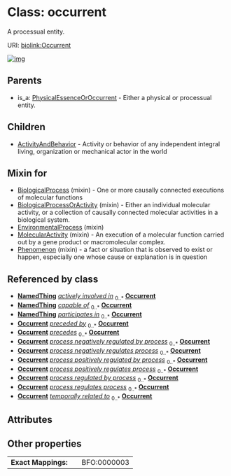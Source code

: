 
# Class: occurrent


A processual entity.

URI: [biolink:Occurrent](https://w3id.org/biolink/vocab/Occurrent)


[![img](https://yuml.me/diagram/nofunky;dir:TB/class/[PhysicalEssenceOrOccurrent],[Phenomenon]uses%20-.->[Occurrent],[MolecularActivity]uses%20-.->[Occurrent],[EnvironmentalProcess]uses%20-.->[Occurrent],[BiologicalProcessOrActivity]uses%20-.->[Occurrent],[BiologicalProcess]uses%20-.->[Occurrent],[Occurrent]^-[ActivityAndBehavior],[PhysicalEssenceOrOccurrent]^-[Occurrent],[Phenomenon],[NamedThing],[MolecularActivity],[EnvironmentalProcess],[BiologicalProcessOrActivity],[BiologicalProcess],[ActivityAndBehavior])](https://yuml.me/diagram/nofunky;dir:TB/class/[PhysicalEssenceOrOccurrent],[Phenomenon]uses%20-.->[Occurrent],[MolecularActivity]uses%20-.->[Occurrent],[EnvironmentalProcess]uses%20-.->[Occurrent],[BiologicalProcessOrActivity]uses%20-.->[Occurrent],[BiologicalProcess]uses%20-.->[Occurrent],[Occurrent]^-[ActivityAndBehavior],[PhysicalEssenceOrOccurrent]^-[Occurrent],[Phenomenon],[NamedThing],[MolecularActivity],[EnvironmentalProcess],[BiologicalProcessOrActivity],[BiologicalProcess],[ActivityAndBehavior])

## Parents

 *  is_a: [PhysicalEssenceOrOccurrent](PhysicalEssenceOrOccurrent.md) - Either a physical or processual entity.

## Children

 * [ActivityAndBehavior](ActivityAndBehavior.md) - Activity or behavior of any independent integral living, organization or mechanical actor in the world

## Mixin for

 * [BiologicalProcess](BiologicalProcess.md) (mixin)  - One or more causally connected executions of molecular functions
 * [BiologicalProcessOrActivity](BiologicalProcessOrActivity.md) (mixin)  - Either an individual molecular activity, or a collection of causally connected molecular activities in a biological system.
 * [EnvironmentalProcess](EnvironmentalProcess.md) (mixin) 
 * [MolecularActivity](MolecularActivity.md) (mixin)  - An execution of a molecular function carried out by a gene product or macromolecular complex.
 * [Phenomenon](Phenomenon.md) (mixin)  - a fact or situation that is observed to exist or happen, especially one whose cause or explanation is in question

## Referenced by class

 *  **[NamedThing](NamedThing.md)** *[actively involved in](actively_involved_in.md)*  <sub>0..\*</sub>  **[Occurrent](Occurrent.md)**
 *  **[NamedThing](NamedThing.md)** *[capable of](capable_of.md)*  <sub>0..\*</sub>  **[Occurrent](Occurrent.md)**
 *  **[NamedThing](NamedThing.md)** *[participates in](participates_in.md)*  <sub>0..\*</sub>  **[Occurrent](Occurrent.md)**
 *  **[Occurrent](Occurrent.md)** *[preceded by](preceded_by.md)*  <sub>0..\*</sub>  **[Occurrent](Occurrent.md)**
 *  **[Occurrent](Occurrent.md)** *[precedes](precedes.md)*  <sub>0..\*</sub>  **[Occurrent](Occurrent.md)**
 *  **[Occurrent](Occurrent.md)** *[process negatively regulated by process](process_negatively_regulated_by_process.md)*  <sub>0..\*</sub>  **[Occurrent](Occurrent.md)**
 *  **[Occurrent](Occurrent.md)** *[process negatively regulates process](process_negatively_regulates_process.md)*  <sub>0..\*</sub>  **[Occurrent](Occurrent.md)**
 *  **[Occurrent](Occurrent.md)** *[process positively regulated by process](process_positively_regulated_by_process.md)*  <sub>0..\*</sub>  **[Occurrent](Occurrent.md)**
 *  **[Occurrent](Occurrent.md)** *[process positively regulates process](process_positively_regulates_process.md)*  <sub>0..\*</sub>  **[Occurrent](Occurrent.md)**
 *  **[Occurrent](Occurrent.md)** *[process regulated by process](process_regulated_by_process.md)*  <sub>0..\*</sub>  **[Occurrent](Occurrent.md)**
 *  **[Occurrent](Occurrent.md)** *[process regulates process](process_regulates_process.md)*  <sub>0..\*</sub>  **[Occurrent](Occurrent.md)**
 *  **[Occurrent](Occurrent.md)** *[temporally related to](temporally_related_to.md)*  <sub>0..\*</sub>  **[Occurrent](Occurrent.md)**

## Attributes


## Other properties

|  |  |  |
| --- | --- | --- |
| **Exact Mappings:** | | BFO:0000003 |

